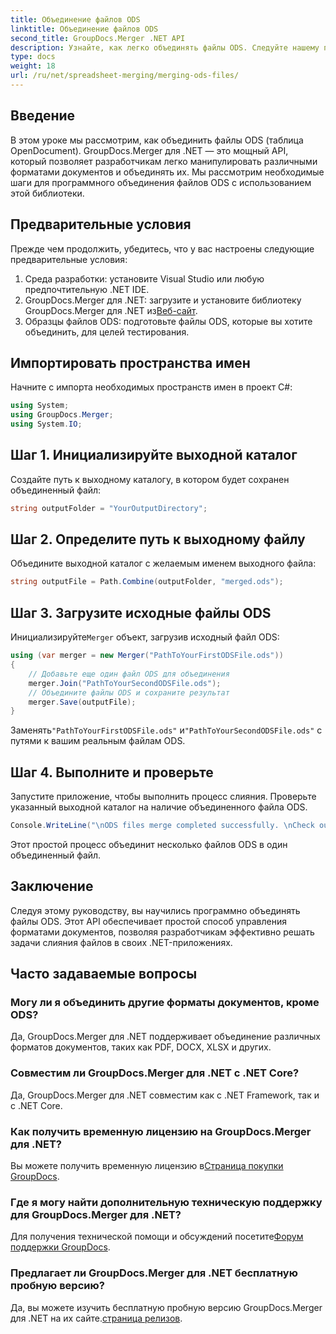 ```yaml
---
title: Объединение файлов ODS
linktitle: Объединение файлов ODS
second_title: GroupDocs.Merger .NET API
description: Узнайте, как легко объединять файлы ODS. Следуйте нашему пошаговому руководству для беспрепятственного управления документами.
type: docs
weight: 18
url: /ru/net/spreadsheet-merging/merging-ods-files/
---
```

## Введение
В этом уроке мы рассмотрим, как объединить файлы ODS (таблица OpenDocument). GroupDocs.Merger для .NET — это мощный API, который позволяет разработчикам легко манипулировать различными форматами документов и объединять их. Мы рассмотрим необходимые шаги для программного объединения файлов ODS с использованием этой библиотеки.
## Предварительные условия
Прежде чем продолжить, убедитесь, что у вас настроены следующие предварительные условия:
1. Среда разработки: установите Visual Studio или любую предпочтительную .NET IDE.
2.  GroupDocs.Merger для .NET: загрузите и установите библиотеку GroupDocs.Merger для .NET из[Веб-сайт](https://releases.groupdocs.com/merger/net/).
3. Образцы файлов ODS: подготовьте файлы ODS, которые вы хотите объединить, для целей тестирования.

## Импортировать пространства имен
Начните с импорта необходимых пространств имен в проект C#:
```csharp
using System; 
using GroupDocs.Merger;
using System.IO;
```
## Шаг 1. Инициализируйте выходной каталог
Создайте путь к выходному каталогу, в котором будет сохранен объединенный файл:
```csharp
string outputFolder = "YourOutputDirectory";
```
## Шаг 2. Определите путь к выходному файлу
Объедините выходной каталог с желаемым именем выходного файла:
```csharp
string outputFile = Path.Combine(outputFolder, "merged.ods");
```
## Шаг 3. Загрузите исходные файлы ODS
 Инициализируйте`Merger` объект, загрузив исходный файл ODS:
```csharp
using (var merger = new Merger("PathToYourFirstODSFile.ods"))
{
    // Добавьте еще один файл ODS для объединения
    merger.Join("PathToYourSecondODSFile.ods");
    // Объедините файлы ODS и сохраните результат
    merger.Save(outputFile);
}
```
 Заменять`"PathToYourFirstODSFile.ods"` и`"PathToYourSecondODSFile.ods"` с путями к вашим реальным файлам ODS.
## Шаг 4. Выполните и проверьте
Запустите приложение, чтобы выполнить процесс слияния. Проверьте указанный выходной каталог на наличие объединенного файла ODS.
```csharp
Console.WriteLine("\nODS files merge completed successfully. \nCheck output in {0}", outputFolder);
```
Этот простой процесс объединит несколько файлов ODS в один объединенный файл.

## Заключение
Следуя этому руководству, вы научились программно объединять файлы ODS. Этот API обеспечивает простой способ управления форматами документов, позволяя разработчикам эффективно решать задачи слияния файлов в своих .NET-приложениях.

## Часто задаваемые вопросы
### Могу ли я объединить другие форматы документов, кроме ODS?
Да, GroupDocs.Merger для .NET поддерживает объединение различных форматов документов, таких как PDF, DOCX, XLSX и других.
### Совместим ли GroupDocs.Merger для .NET с .NET Core?
Да, GroupDocs.Merger для .NET совместим как с .NET Framework, так и с .NET Core.
### Как получить временную лицензию на GroupDocs.Merger для .NET?
 Вы можете получить временную лицензию в[Страница покупки GroupDocs](https://purchase.groupdocs.com/temporary-license/).
### Где я могу найти дополнительную техническую поддержку для GroupDocs.Merger для .NET?
 Для получения технической помощи и обсуждений посетите[Форум поддержки GroupDocs](https://forum.groupdocs.com/c/merger/32).
### Предлагает ли GroupDocs.Merger для .NET бесплатную пробную версию?
 Да, вы можете изучить бесплатную пробную версию GroupDocs.Merger для .NET на их сайте.[страница релизов](https://releases.groupdocs.com/).